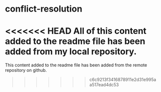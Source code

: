 # conflict-resolution
<<<<<<< HEAD
All of this content added to the readme file has been added from my local repository. 
=======
This content added to the readme file has been added from the remote repository on github.
>>>>>>> c6c9213f3416878911e2d31e995aa517ead4dc53
